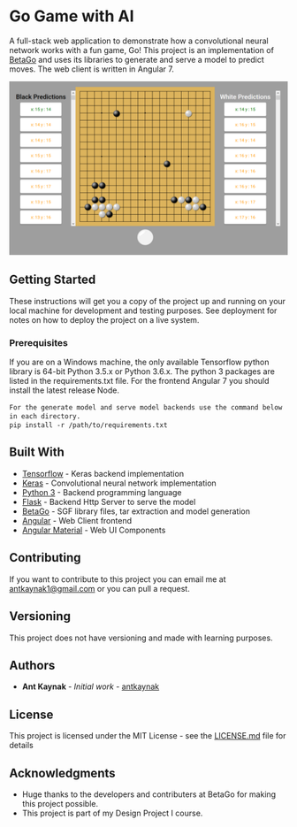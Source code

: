 # Go Game with AI

A full-stack web application to demonstrate how a convolutional neural network works with a fun game, Go!
This project is an implementation of [BetaGo](https://github.com/maxpumperla/betago) and uses its libraries to generate and serve
a model to predict moves.
The web client is written in Angular 7.

![Go game](https://github.com/antkaynak/GoGame/blob/master/gogame.png)

## Getting Started

These instructions will get you a copy of the project up and running on your local machine for development and testing purposes. See deployment for notes on how to deploy the project on a live system.

### Prerequisites

If you are on a Windows machine, the only available Tensorflow python library is 64-bit Python 3.5.x or Python 3.6.x.
The python 3 packages are listed in the requirements.txt file.
For the frontend Angular 7 you should install the latest release Node.

```
For the generate model and serve model backends use the command below in each directory.
pip install -r /path/to/requirements.txt

```

## Built With

* [Tensorflow](https://www.tensorflow.org/) - Keras backend implementation
* [Keras](https://keras.io/) - Convolutional neural network implementation
* [Python 3](https://www.python.org/) - Backend programming language
* [Flask](http://flask.pocoo.org/) - Backend Http Server to serve the model
* [BetaGo](https://github.com/maxpumperla/betago) - SGF library files, tar extraction and model generation
* [Angular](https://angular.io/) - Web Client frontend
* [Angular Material](https://material.angular.io/) - Web UI Components


## Contributing

If you want to contribute to this project you can email me at antkaynak1@gmail.com or you can pull a request.

## Versioning

This project does not have versioning and made with learning purposes.

## Authors

* **Ant Kaynak** - *Initial work* - [antkaynak](https://github.com/antkaynak)


## License

This project is licensed under the MIT License - see the [LICENSE.md](https://github.com/antkaynak/GoGame/blob/master/LICENSE) file for details

## Acknowledgments

* Huge thanks to the developers and contributers at BetaGo for making this project possible.
* This project is part of my Design Project I course.

